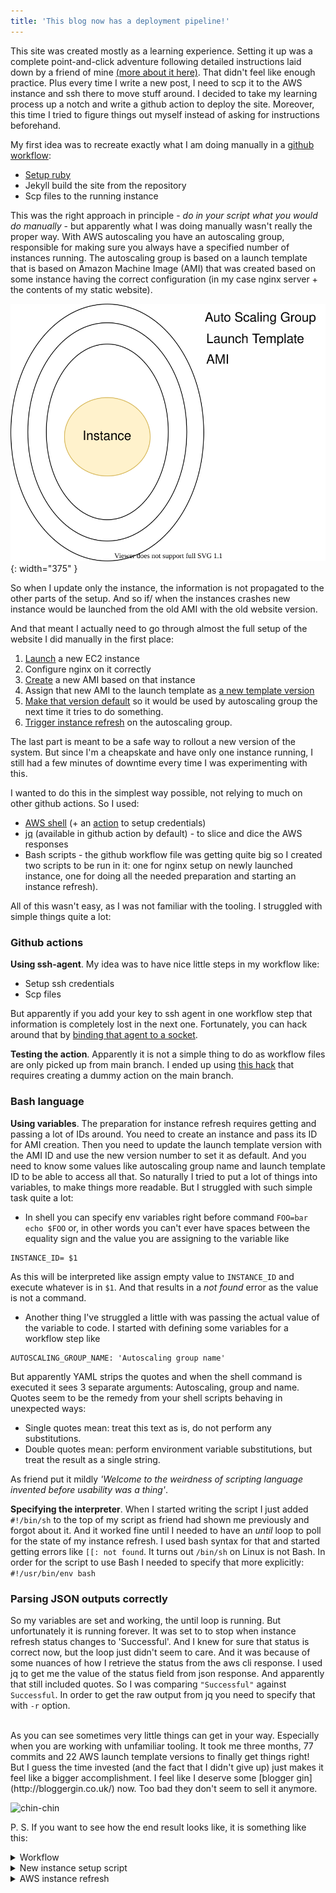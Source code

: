 ```yaml
---
title: 'This blog now has a deployment pipeline!'
---
```


This site was created mostly as a learning experience. Setting it up was a complete point-and-click adventure following detailed instructions laid down by a friend of mine [(more about it here)](/2021/09/12/how_this_site_came_to_be.html). That didn't feel like enough practice. Plus every time I write a new post, I need to scp it to the AWS instance and ssh there to move stuff around. I decided to take my learning process up a notch and write a github action to deploy the site. Moreover, this time I tried to figure things out myself instead of asking for instructions beforehand.

My first idea was to recreate exactly what I am doing manually in a [github workflow](https://docs.github.com/en/actions/learn-github-actions/workflow-syntax-for-github-actions):
- [Setup ruby](https://github.com/ruby/setup-ruby) 
- Jekyll build the site from the repository
- Scp files to the running instance

This was the right approach in principle - _do in your script what you would do manually_ - but apparently what I was doing manually wasn't really the proper way. With AWS autoscaling you have an autoscaling group, responsible for making sure you always have a specified number of instances running. The autoscaling group is based on a launch template that is based on Amazon Machine Image (AMI) that was created based on some instance having the correct configuration (in my case nginx server + the contents of my static website).

![AWS Autoscaling group](/assets/images/aws_autoscaling.drawio.svg){: width="375" }

So when I update only the instance, the information is not propagated to the other parts of the setup. And so if/ when the instances crashes new instance would be launched from the old AMI with the old website version.

And that meant I actually need to go through almost the full setup of the website I did manually in the first place:
1. [Launch](https://docs.aws.amazon.com/cli/latest/reference/ec2/run-instances.html) a new EC2 instance
2. Configure nginx on it correctly
3. [Create](https://docs.aws.amazon.com/cli/latest/reference/ec2/create-image.html) a new AMI based on that instance
4. Assign that new AMI to the launch template as [a new template version](https://docs.aws.amazon.com/cli/latest/reference/ec2/create-launch-template-version.html)
5. [Make that version default](https://docs.aws.amazon.com/cli/latest/reference/ec2/modify-launch-template.html) so it would be used by autoscaling group the next time it tries to do something.
6. [Trigger instance refresh](https://docs.aws.amazon.com/cli/latest/reference/autoscaling/start-instance-refresh.html) on the autoscaling group.

The last part is meant to be a safe way to rollout a new version of the system. But since I'm a cheapskate and have only one instance running, I still had a few minutes of downtime every time I was experimenting with this.

I wanted to do this in the simplest way possible, not relying to much on other github actions. So I used:
- [AWS shell](https://aws.amazon.com/cli/) (+ an [action](https://github.com/aws-actions/configure-aws-credentials) to setup credentials)
- [jq](https://stedolan.github.io/jq/) (available in github action by default) - to slice and dice the AWS responses
- Bash scripts - the github workflow file was getting quite big so I created two scripts to be run in it: one for nginx setup on newly launched instance, one for doing all the needed preparation and starting an instance refresh).

All of this wasn't easy, as I was not familiar with the tooling. I struggled with simple things quite a lot:

### Github actions

__Using ssh-agent__. My idea was to have nice little steps in my workflow like:
- Setup ssh credentials
- Scp files


But apparently if you add your key to ssh agent in one workflow step that information is completely lost in the next one. Fortunately, you can hack around that by [binding that agent to a socket](https://www.webfactory.de/blog/use-ssh-key-for-private-repositories-in-github-actions). 

__Testing the action__. Apparently it is not a simple thing to do as workflow files are only picked up from main branch. I ended up using [this  hack](https://github.community/t/workflow-files-only-picked-up-from-master/16129/43) that requires creating a dummy action on the main branch. 

### Bash language

__Using variables__. The preparation for instance refresh requires getting and passing a lot of IDs around. You need to create an instance and pass its ID for AMI creation. Then you need to update the launch template version with the AMI ID and use the new version number to set it as default. And you need to know some values like autoscaling group name and launch template ID to be able to access all that. So naturally I tried to put a lot of things into variables, to make things more readable. But I struggled with such simple task quite a lot:
- In shell you can specify env variables right before command `FOO=bar echo $FOO` or, in other words you can't ever have spaces between the equality sign and the value you are assigning to the variable like
```
INSTANCE_ID= $1
```
As this will be interpreted like assign empty value to `INSTANCE_ID` and execute whatever is in `$1`. And that results in a _not found_ error as the value is not a command.

- Another thing I've struggled a little with was passing the actual value of the variable to code. I started with defining some variables for a workflow step like
```
AUTOSCALING_GROUP_NAME: 'Autoscaling group name'
```
But apparently YAML strips the quotes and when the shell command is executed it sees 3 separate arguments: Autoscaling, group and name. Quotes seem to be the remedy from your shell scripts behaving in unexpected ways:
  - Single quotes mean: treat this text as is, do not perform any substitutions.
  - Double quotes mean: perform environment variable substitutions, but treat the result as a single string. 

As friend put it mildly _'Welcome to the weirdness of scripting language invented before usability was a thing'_.

__Specifying the interpreter__. When I started writing the script I just added `#!/bin/sh` to the top of my script as friend had shown me previously and forgot about it. And it worked fine until I needed to have an _until_ loop to poll for the state of my instance refresh. I used bash syntax for that and started getting errors like `[[: not found`. It turns out `/bin/sh` on Linux is not Bash. In order for the script to use Bash I needed to specify that more explicitly: `#!/usr/bin/env bash`

### Parsing JSON outputs correctly
So my variables are set and working, the until loop is running. But unfortunately it is running forever. It was set to to stop when instance refresh status changes to 'Successful'. And I knew for sure that status is correct now, but the loop just didn't seem to care. And it was because of some nuances of how I retrieve the status from the aws cli response. I used jq to get me the value of the status field from json response. And apparently that still included quotes. So I was comparing `"Successful"` against `Successful`. In order to get the raw output from jq you need to specify that with `-r` option.

<br/>
As you can see sometimes very little things can get in your way. Especially when you are working with unfamiliar tooling. It took me three months, 77 commits and 22 AWS launch template versions to finally get things right! But I guess the time invested (and the fact that I didn't give up) just makes it feel like a bigger accomplishment. I feel like I deserve some [blogger gin](http://bloggergin.co.uk/) now. Too bad they don't seem to sell it anymore.

![chin-chin](https://media.giphy.com/media/MCdvJsA5YE3TgI1BBO/giphy.gif)

P. S. If you want to see how the end result looks like, it is something like this:

<details>
<summary>Workflow</summary>
<pre>
<code>
name: CI/CD

on:
  push:
    branches: [ main ]

  workflow_dispatch:

jobs:
  build:
    runs-on: ubuntu-latest

    steps:
      - uses: actions/checkout@v2

      - name: Set up Ruby
        uses: ruby/setup-ruby@v1
        with:
          bundler-cache: true
      - name: Build Site
        run: bundle exec jekyll build
        env:
          JEKYLL_ENV: production

      - name: Setup AWS CLI
        uses: unfor19/install-aws-cli-action@v1
        with:
          version: 2 # default
          verbose: false # default
      - name: Configure AWS Credentials
        uses: aws-actions/configure-aws-credentials@v1
        with:
          aws-access-key-id: ${{ secrets.AWS_ACCESS_KEY_ID }}
          aws-secret-access-key: ${{ secrets.AWS_SECRET_ACCESS_KEY }}
          aws-region: eu-west-1

      - name: Create new AWS instance
        run: |
            INSTANCE_ID=$(aws ec2 run-instances --image-id ***** --count 1 --instance-type t4g.micro --key-name '*****' --security-group-ids***** | jq -r .Instances[0].InstanceId)
            if test -z "${INSTANCE_ID}"; then exit 1; fi
            echo "INSTANCE_ID=${INSTANCE_ID}" >> $GITHUB_ENV
      - name: Get public DNS of the new instance
        run: |
            NEW_INSTANCE_PUBLIC_DNS=$(aws ec2 describe-instances --instance-ids $INSTANCE_ID --query "Reservations[].Instances[].PublicDnsName[]" --output text)
            if test -z "${NEW_INSTANCE_PUBLIC_DNS}"; then exit 1; fi
            echo "NEW_INSTANCE_PUBLIC_DNS=${NEW_INSTANCE_PUBLIC_DNS}" >> $GITHUB_ENV
      
      - name: Wait for all running instances to be in ok state
        run: aws ec2 wait instance-status-ok --instance-ids $INSTANCE_ID

      - name: Setup ssh credentials
        env:
            SSH_AUTH_SOCK: /tmp/ssh_agent.sock
        run: |
            ssh-agent -a $SSH_AUTH_SOCK > /dev/null
            ssh-add - <<<"${{ secrets.SSH_DEPLOYMENT_KEY }}"

      - name: SCP files
        env:
            SSH_AUTH_SOCK: /tmp/ssh_agent.sock
        run: scp -o StrictHostKeyChecking=no -r ./_site "ec2-user@${NEW_INSTANCE_PUBLIC_DNS}:"

      - name: Setup instance
        env:
            SSH_AUTH_SOCK: /tmp/ssh_agent.sock
        run: |
          ssh ec2-user@${NEW_INSTANCE_PUBLIC_DNS} "echo \"${{ secrets.ADMINISTRATOR_PUBLIC_SSH_KEY }}\" >> .ssh/authorized_keys"
          ssh ec2-user@${NEW_INSTANCE_PUBLIC_DNS} 'bash -s' < ./scripts/fresh_instance_setup.sh
          ssh ec2-user@${NEW_INSTANCE_PUBLIC_DNS} "sudo mv /home/ec2-user/_site/* /data/www && rm -rf ./_site"

      - name: Trigger instance refresh
        run: ./scripts/instance_refresh.sh $INSTANCE_ID  ${{github.run_id}}
</code>
</pre>
</details>

<details>
<summary>New instance setup script</summary>
<pre>
<code>
#!/usr/bin/env bash

sudo yum -y update
sudo yum -y install yum-utils

sudo touch /etc/yum.repos.d/nginx.repo
sudo tee -a /etc/yum.repos.d/nginx.repo > /dev/null <<EOT
[nginx-stable]
name=nginx stable repo
baseurl=http://nginx.org/packages/amzn2/\$releasever/\$basearch/
gpgcheck=1
enabled=1
gpgkey=https://nginx.org/keys/nginx_signing.key
module_hotfixes=true

[nginx-mainline]
name=nginx mainline repo
baseurl=http://nginx.org/packages/mainline/amzn2/\$releasever/\$basearch/
gpgcheck=1
enabled=0
gpgkey=https://nginx.org/keys/nginx_signing.key
module_hotfixes=true
EOT

sudo yum -y install nginx

sudo rm /etc/nginx/conf.d/default.conf

sudo touch /etc/nginx/conf.d/my-website.conf
sudo tee -a /etc/nginx/conf.d/my-website.conf > /dev/null <<EOT
server { 
        location / { 
                root /data/www;
        }
}
EOT

sudo mkdir -p /data/www
</code>
</pre>
</details>

<details>
<summary>AWS instance refresh</summary>
<pre>
<code>
#!/usr/bin/env bash

INSTANCE_ID=$1
RUN_IN=$2
AMI_OWNER_ID="*****"
TEMPLATE_ID="*****"
IMAGE_NAME="ieva.dev image ${RUN_IN}"
VERSION_DESCRIPTION="version ${RUN_IN}"
GROUP_NAME="*****"

OLD_IMAGE_ID=$(aws ec2 describe-images --owners "$AMI_OWNER_ID"  --no-include-deprecated | jq -r '.Images[].ImageId')
if test -z "${OLD_IMAGE_ID}"; then exit 1; fi

IMAGE_ID=$(aws ec2 create-image --instance-id "$INSTANCE_ID" --name "$IMAGE_NAME"|jq -r '.ImageId')
if test -z "${IMAGE_ID}"; then exit 1; fi

LATEST_TEMPLATE_VERSION=$(aws ec2 describe-launch-templates --launch-template-ids "$TEMPLATE_ID" | jq -r '.LaunchTemplates[].LatestVersionNumber')
if test -z "${LATEST_TEMPLATE_VERSION}"; then exit 1; fi

NEW_TEMPLATE_VERSION=$(aws ec2 create-launch-template-version --launch-template-id "$TEMPLATE_ID" --version-description "$VERSION_DESCRIPTION" --source-version "$LATEST_TEMPLATE_VERSION" --launch-template-data "ImageId=${IMAGE_ID}"| jq -r '.LaunchTemplateVersion.VersionNumber')
if test -z "${NEW_TEMPLATE_VERSION}"; then exit 1; fi

aws ec2 modify-launch-template --launch-template-id "$TEMPLATE_ID" --default-version "$NEW_TEMPLATE_VERSION"

INSTANCE_REFRESH_ID=$(aws autoscaling start-instance-refresh --auto-scaling-group-name "$GROUP_NAME"| jq -r '.InstanceRefreshId')
if test -z "${INSTANCE_REFRESH_ID}"; then exit 1; fi

until [[ `aws autoscaling describe-instance-refreshes --auto-scaling-group-name "$GROUP_NAME" --instance-refresh-id "$INSTANCE_REFRESH_ID" | jq -r '.InstanceRefreshes[0].Status'` == 'Successful' ]]
do
 sleep 15
 echo "Waiting for instance refresh"
done

aws ec2 terminate-instances --instance-ids "$INSTANCE_ID"
aws ec2 deregister-image --image-id "$OLD_IMAGE_ID"
aws ec2 delete-launch-template-versions --launch-template-id "$TEMPLATE_ID" --versions "$LATEST_TEMPLATE_VERSION"
</code>
</pre>
</details>